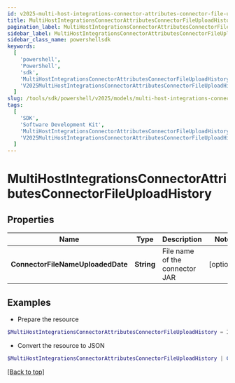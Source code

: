 ```yaml
---
id: v2025-multi-host-integrations-connector-attributes-connector-file-upload-history
title: MultiHostIntegrationsConnectorAttributesConnectorFileUploadHistory
pagination_label: MultiHostIntegrationsConnectorAttributesConnectorFileUploadHistory
sidebar_label: MultiHostIntegrationsConnectorAttributesConnectorFileUploadHistory
sidebar_class_name: powershellsdk
keywords:
  [
    'powershell',
    'PowerShell',
    'sdk',
    'MultiHostIntegrationsConnectorAttributesConnectorFileUploadHistory',
    'V2025MultiHostIntegrationsConnectorAttributesConnectorFileUploadHistory',
  ]
slug: /tools/sdk/powershell/v2025/models/multi-host-integrations-connector-attributes-connector-file-upload-history
tags:
  [
    'SDK',
    'Software Development Kit',
    'MultiHostIntegrationsConnectorAttributesConnectorFileUploadHistory',
    'V2025MultiHostIntegrationsConnectorAttributesConnectorFileUploadHistory',
  ]
---
```


# MultiHostIntegrationsConnectorAttributesConnectorFileUploadHistory

## Properties

| Name | Type | Description | Notes |
| --- | --- | --- | --- |
| **ConnectorFileNameUploadedDate** | **String** | File name of the connector JAR | [optional] |

## Examples

- Prepare the resource

```powershell
$MultiHostIntegrationsConnectorAttributesConnectorFileUploadHistory = Initialize-V2025MultiHostIntegrationsConnectorAttributesConnectorFileUploadHistory  -ConnectorFileNameUploadedDate 2024-08-29T10:20:38.896479Z
```

- Convert the resource to JSON

```powershell
$MultiHostIntegrationsConnectorAttributesConnectorFileUploadHistory | ConvertTo-JSON
```

[[Back to top]](#)
